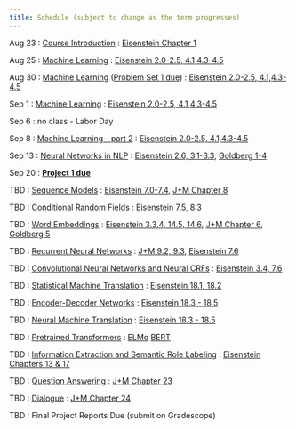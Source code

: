 ```yaml
---
title: Schedule (subject to change as the term progresses)
---
```

Aug 23
: [Course Introduction](https://cocoxu.github.io/CS7650_fall2021/slides/lec1-intro.pdf)
  : [Eisenstein Chapter 1](https://github.com/jacobeisenstein/gt-nlp-class/blob/master/notes/eisenstein-nlp-notes.pdf)

Aug 25
: [Machine Learning](https://cocoxu.github.io/CS7650_fall2021/slides/lec2-ml.pdf) 
  : [Eisenstein 2.0-2.5, 4.1,4.3-4.5](https://github.com/jacobeisenstein/gt-nlp-class/blob/master/notes/eisenstein-nlp-notes.pdf)

Aug 30
: [Machine Learning](https://cocoxu.github.io/CS7650_fall2021/slides/lec2-ml.pdf) ([Problem Set 1 due](https://cocoxu.github.io/CS7650_fall2021/slides/CS7650_Fall2021_Problem_Set_1.pdf))
  : [Eisenstein 2.0-2.5, 4.1,4.3-4.5](https://github.com/jacobeisenstein/gt-nlp-class/blob/master/notes/eisenstein-nlp-notes.pdf)

Sep 1
: [Machine Learning](https://cocoxu.github.io/CS7650_fall2021/slides/lec2-ml.pdf) 
  : [Eisenstein 2.0-2.5, 4.1,4.3-4.5](https://github.com/jacobeisenstein/gt-nlp-class/blob/master/notes/eisenstein-nlp-notes.pdf)

Sep 6
: no class - Labor Day

Sep 8
: [Machine Learning - part 2](https://cocoxu.github.io/CS7650_fall2021/slides/lec3-mcc.pdf) 
  : [Eisenstein 2.0-2.5, 4.1,4.3-4.5](https://github.com/jacobeisenstein/gt-nlp-class/blob/master/notes/eisenstein-nlp-notes.pdf)

Sep 13
: [Neural Networks in NLP](https://cocoxu.github.io/CS7650_fall2021/slides/lec4-nn.pdf)
  : [Eisenstein 2.6, 3.1-3.3](https://github.com/jacobeisenstein/gt-nlp-class/blob/master/notes/eisenstein-nlp-notes.pdf), [Goldberg 1-4](https://u.cs.biu.ac.il/~yogo/nnlp.pdf)


Sep 20
: **[Project 1 due](https://colab.research.google.com/drive/1QEPgC2FvXCvtZy2o4YBIkRPPLoG4gHJx)**

TBD
: [Sequence Models](https://cocoxu.github.io/CS7650_fall2021/slides/lec4-seq1.pdf) 
  : [Eisenstein 7.0-7.4](https://github.com/jacobeisenstein/gt-nlp-class/blob/master/notes/eisenstein-nlp-notes.pdf), [J+M Chapter 8](https://web.stanford.edu/~jurafsky/slp3/8.pdf)

TBD
: [Conditional Random Fields](https://cocoxu.github.io/CS7650_fall2021/slides/lec5-seq2.pdf)
  : [Eisenstein 7.5, 8.3](https://github.com/jacobeisenstein/gt-nlp-class/blob/master/notes/eisenstein-nlp-notes.pdf)

TBD
: [Word Embeddings](https://cocoxu.github.io/CS7650_fall2021/slides/lec7-nn2.pdf) 
  : [Eisenstein 3.3.4, 14.5, 14.6](https://github.com/jacobeisenstein/gt-nlp-class/blob/master/notes/eisenstein-nlp-notes.pdf), [J+M Chapter 6](https://web.stanford.edu/~jurafsky/slp3/6.pdf), [Goldberg 5](http://u.cs.biu.ac.il/~yogo/nnlp.pdf)

TBD
: [Recurrent Neural Networks](https://cocoxu.github.io/CS7650_fall2021/slides/lec8-nn3.pdf)
  : [J+M 9.2, 9.3](https://web.stanford.edu/~jurafsky/slp3/9.pdf), [Eisenstein 7.6](https://github.com/jacobeisenstein/gt-nlp-class/blob/master/notes/eisenstein-nlp-notes.pdf)

TBD
: [Convolutional Neural Networks and Neural CRFs](https://cocoxu.github.io/CS7650_fall2021/slides/lec9-nn4.pdf)
  : [Eisenstein 3.4, 7.6](https://github.com/jacobeisenstein/gt-nlp-class/blob/master/notes/eisenstein-nlp-notes.pdf)

TBD
: [Statistical Machine Translation](https://cocoxu.github.io/CS7650_fall2021/slides/lec10-mt1.pdf) 
  : [Eisenstein 18.1, 18.2](https://github.com/jacobeisenstein/gt-nlp-class/blob/master/notes/eisenstein-nlp-notes.pdf)

TBD
: [Encoder-Decoder Networks](https://cocoxu.github.io/CS7650_fall2021/slides/lec11-seqseq2.pdf)
  : [Eisenstein 18.3 - 18.5](https://github.com/jacobeisenstein/gt-nlp-class/blob/master/notes/eisenstein-nlp-notes.pdf)

TBD
: [Neural Machine Translation](https://cocoxu.github.io/CS7650_fall2021/slides/lec12-mt2.pdf)
  : [Eisenstein 18.3 - 18.5](https://github.com/jacobeisenstein/gt-nlp-class/blob/master/notes/eisenstein-nlp-notes.pdf)

TBD
: [Pretrained Transformers](https://cocoxu.github.io/CS7650_fall2021/slides/lec13-bert.pdf)
  : [ELMo](https://www.aclweb.org/anthology/N18-1202.pdf) [BERT](https://www.aclweb.org/anthology/N19-1423.pdf)

TBD
: [Information Extraction and Semantic Role Labeling](https://cocoxu.github.io/CS7650_fall2021/slides/lec13-iesrl.pdf)
  : [Eisenstein Chapters 13 & 17](https://github.com/jacobeisenstein/gt-nlp-class/blob/master/notes/eisenstein-nlp-notes.pdf)

TBD
: [Question Answering](https://cocoxu.github.io/CS7650_fall2021/slides/lec14-rc.pdf) 
  : [J+M Chapter 23](https://web.stanford.edu/~jurafsky/slp3/23.pdf)

TBD
: [Dialogue](https://cocoxu.github.io/CS7650_fall2021/slides/lec16-dialogue.pdf)
  : [J+M Chapter 24](https://web.stanford.edu/~jurafsky/slp3/24.pdf)

TBD 
: Final Project Reports Due (submit on Gradescope)
